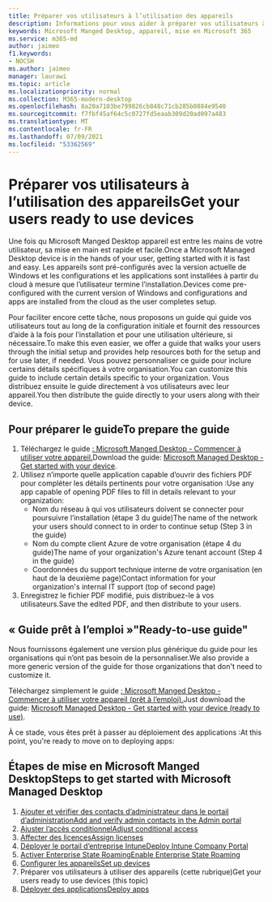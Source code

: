 ```yaml
---
title: Préparer vos utilisateurs à l’utilisation des appareils
description: Informations pour vous aider à préparer vos utilisateurs à utiliser des appareils
keywords: Microsoft Manged Desktop, appareil, mise en Microsoft 365
ms.service: m365-md
author: jaimeo
f1.keywords:
- NOCSH
ms.author: jaimeo
manager: laurawi
ms.topic: article
ms.localizationpriority: normal
ms.collection: M365-modern-desktop
ms.openlocfilehash: 8a20a7103be799826cb848c71cb285b0884e9540
ms.sourcegitcommit: f7fbf45af64c5c0727fd5eaab309d20ad097a483
ms.translationtype: MT
ms.contentlocale: fr-FR
ms.lasthandoff: 07/09/2021
ms.locfileid: "53362569"
---
```

# <a name="get-your-users-ready-to-use-devices"></a><span data-ttu-id="7b93c-104">Préparer vos utilisateurs à l’utilisation des appareils</span><span class="sxs-lookup"><span data-stu-id="7b93c-104">Get your users ready to use devices</span></span>

<span data-ttu-id="7b93c-105">Une fois qu Microsoft Manged Desktop appareil est entre les mains de votre utilisateur, sa mise en main est rapide et facile.</span><span class="sxs-lookup"><span data-stu-id="7b93c-105">Once a Microsoft Managed Desktop device is in the hands of your user, getting started with it is fast and easy.</span></span> <span data-ttu-id="7b93c-106">Les appareils sont pré-configurés avec la version actuelle de Windows et les configurations et les applications sont installées à partir du cloud à mesure que l’utilisateur termine l’installation.</span><span class="sxs-lookup"><span data-stu-id="7b93c-106">Devices come pre-configured with the current version of Windows and configurations and apps are installed from the cloud as the user completes setup.</span></span> 
 
<span data-ttu-id="7b93c-107">Pour faciliter encore cette tâche, nous proposons un guide qui guide vos utilisateurs tout au long de la configuration initiale et fournit des ressources d’aide à la fois pour l’installation et pour une utilisation ultérieure, si nécessaire.</span><span class="sxs-lookup"><span data-stu-id="7b93c-107">To make this even easier, we offer a guide that walks your users through the initial setup and provides help resources both for the setup and for use later, if needed.</span></span> <span data-ttu-id="7b93c-108">Vous pouvez personnaliser ce guide pour inclure certains détails spécifiques à votre organisation.</span><span class="sxs-lookup"><span data-stu-id="7b93c-108">You can customize this guide to include certain details specific to your organization.</span></span> <span data-ttu-id="7b93c-109">Vous distribuez ensuite le guide directement à vos utilisateurs avec leur appareil.</span><span class="sxs-lookup"><span data-stu-id="7b93c-109">You then distribute the guide directly to your users along with their device.</span></span> 

## <a name="to-prepare-the-guide"></a><span data-ttu-id="7b93c-110">Pour préparer le guide</span><span class="sxs-lookup"><span data-stu-id="7b93c-110">To prepare the guide</span></span>

1. <span data-ttu-id="7b93c-111">Téléchargez le guide [: Microsoft Manged Desktop - Commencer à utiliser votre appareil.](https://github.com/MicrosoftDocs/microsoft-365-docs/raw/public/microsoft-365/managed-desktop/get-started/downloads/microsoft-managed-desktop-user-guide-no-help-custom-v2.pdf)</span><span class="sxs-lookup"><span data-stu-id="7b93c-111">Download the guide: [Microsoft Managed Desktop - Get started with your device](https://github.com/MicrosoftDocs/microsoft-365-docs/raw/public/microsoft-365/managed-desktop/get-started/downloads/microsoft-managed-desktop-user-guide-no-help-custom-v2.pdf).</span></span>
2. <span data-ttu-id="7b93c-112">Utilisez n’importe quelle application capable d’ouvrir des fichiers PDF pour compléter les détails pertinents pour votre organisation :</span><span class="sxs-lookup"><span data-stu-id="7b93c-112">Use any app capable of opening PDF files to fill in details relevant to your organization:</span></span>
    - <span data-ttu-id="7b93c-113">Nom du réseau à qui vos utilisateurs doivent se connecter pour poursuivre l’installation (étape 3 du guide)</span><span class="sxs-lookup"><span data-stu-id="7b93c-113">The name of the network your users should connect to in order to continue setup (Step 3 in the guide)</span></span>
    - <span data-ttu-id="7b93c-114">Nom du compte client Azure de votre organisation (étape 4 du guide)</span><span class="sxs-lookup"><span data-stu-id="7b93c-114">The name of your organization's Azure tenant account (Step 4 in the guide)</span></span>
    - <span data-ttu-id="7b93c-115">Coordonnées du support technique interne de votre organisation (en haut de la deuxième page)</span><span class="sxs-lookup"><span data-stu-id="7b93c-115">Contact information for your organization's internal IT support (top of second page)</span></span>
3. <span data-ttu-id="7b93c-116">Enregistrez le fichier PDF modifié, puis distribuez-le à vos utilisateurs.</span><span class="sxs-lookup"><span data-stu-id="7b93c-116">Save the edited PDF, and then distribute to your users.</span></span> 

## <a name="ready-to-use-guide"></a><span data-ttu-id="7b93c-117">« Guide prêt à l’emploi »</span><span class="sxs-lookup"><span data-stu-id="7b93c-117">"Ready-to-use guide"</span></span>

<span data-ttu-id="7b93c-118">Nous fournissons également une version plus générique du guide pour les organisations qui n’ont pas besoin de la personnaliser.</span><span class="sxs-lookup"><span data-stu-id="7b93c-118">We also provide a more generic version of the guide for those organizations that don't need to customize it.</span></span>

<span data-ttu-id="7b93c-119">Téléchargez simplement le guide [: Microsoft Manged Desktop - Commencer à utiliser votre appareil (prêt à l’emploi).](https://github.com/MicrosoftDocs/microsoft-365-docs/raw/public/microsoft-365/managed-desktop/get-started/downloads/microsoft-managed-desktop-user-guide-no-help-v2.pdf)</span><span class="sxs-lookup"><span data-stu-id="7b93c-119">Just download the guide: [Microsoft Managed Desktop - Get started with your device (ready to use)](https://github.com/MicrosoftDocs/microsoft-365-docs/raw/public/microsoft-365/managed-desktop/get-started/downloads/microsoft-managed-desktop-user-guide-no-help-v2.pdf).</span></span>

<span data-ttu-id="7b93c-120">À ce stade, vous êtes prêt à passer au déploiement des applications :</span><span class="sxs-lookup"><span data-stu-id="7b93c-120">At this point, you're ready to move on to deploying apps:</span></span>


## <a name="steps-to-get-started-with-microsoft-managed-desktop"></a><span data-ttu-id="7b93c-121">Étapes de mise en Microsoft Manged Desktop</span><span class="sxs-lookup"><span data-stu-id="7b93c-121">Steps to get started with Microsoft Managed Desktop</span></span>

1. [<span data-ttu-id="7b93c-122">Ajouter et vérifier des contacts d’administrateur dans le portail d’administration</span><span class="sxs-lookup"><span data-stu-id="7b93c-122">Add and verify admin contacts in the Admin portal</span></span>](add-admin-contacts.md)
2. [<span data-ttu-id="7b93c-123">Ajuster l’accès conditionnel</span><span class="sxs-lookup"><span data-stu-id="7b93c-123">Adjust conditional access</span></span>](conditional-access.md)
3. [<span data-ttu-id="7b93c-124">Affecter des licences</span><span class="sxs-lookup"><span data-stu-id="7b93c-124">Assign licenses</span></span>](assign-licenses.md)
4. [<span data-ttu-id="7b93c-125">Déployer le portail d’entreprise Intune</span><span class="sxs-lookup"><span data-stu-id="7b93c-125">Deploy Intune Company Portal</span></span>](company-portal.md)
5. [<span data-ttu-id="7b93c-126">Activer Enterprise State Roaming</span><span class="sxs-lookup"><span data-stu-id="7b93c-126">Enable Enterprise State Roaming</span></span>](enterprise-state-roaming.md)
6. [<span data-ttu-id="7b93c-127">Configurer les appareils</span><span class="sxs-lookup"><span data-stu-id="7b93c-127">Set up devices</span></span>](set-up-devices.md)
7. <span data-ttu-id="7b93c-128">Préparer vos utilisateurs à utiliser des appareils (cette rubrique)</span><span class="sxs-lookup"><span data-stu-id="7b93c-128">Get your users ready to use devices (this topic)</span></span>
8. [<span data-ttu-id="7b93c-129">Déployer des applications</span><span class="sxs-lookup"><span data-stu-id="7b93c-129">Deploy apps</span></span>](deploy-apps.md)
